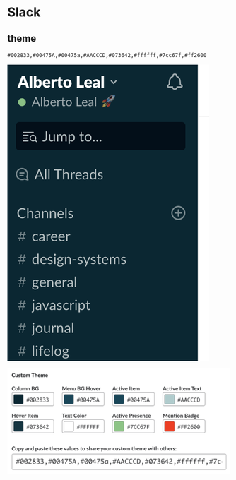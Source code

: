 Slack
=====

## theme

```
#002833,#00475A,#00475a,#AACCCD,#073642,#ffffff,#7cc67f,#ff2600
```

![](./theme_sidebar_preview.png)

![](./theme_preview.png)
